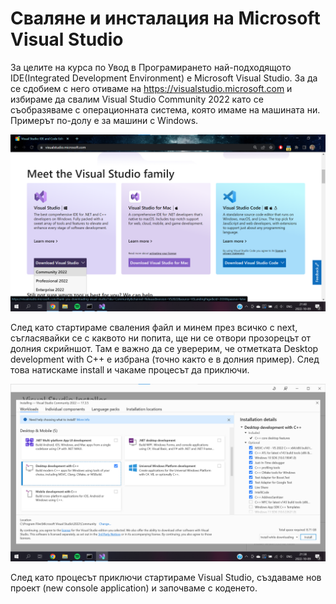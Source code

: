 # Сваляне и инсталация на Microsoft Visual Studio

За целите на курса по Увод в Програмирането най-подходящото IDE(Integrated Development Environment) е Microsoft Visual Studio. За да се сдобием с него отиваме на https://visualstudio.microsoft.com и избираме да свалим Visual Studio Community 2022 като се съобразяваме с операционната система, която имаме на машината ни. Примерът по-долу е за машини с Windows. 

![](https://github.com/Tsarski/UP-2022-2023/blob/main/IDE%20installation%20guide/src/pc001.png)
 
След като стартираме сваления файл и минем през всичко с next, съгласявайки се с каквото ни попита, ще ни се отвори прозорецът от долния скрийншот. Там е важно да се уверерим, че отметката Desktop development with C++ е избрана (точно както е в долния пример). След това натискаме install и чакаме процесът да приключи. 

![](https://github.com/Tsarski/UP-2022-2023/blob/main/IDE%20installation%20guide/src/pc002.png)
 
След като процесът приключи стартираме Visual Studio, създаваме нов проект (new console application) и започваме с коденето.
